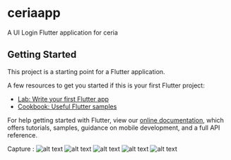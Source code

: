# ceriaapp

A UI Login Flutter application for ceria

## Getting Started

This project is a starting point for a Flutter application.

A few resources to get you started if this is your first Flutter project:

- [Lab: Write your first Flutter app](https://flutter.dev/docs/get-started/codelab)
- [Cookbook: Useful Flutter samples](https://flutter.dev/docs/cookbook)

For help getting started with Flutter, view our
[online documentation](https://flutter.dev/docs), which offers tutorials,
samples, guidance on mobile development, and a full API reference.

Capture :
![alt text](https://github.com/teguhsusanto23/flutter-login-ui/blob/master/snapshot/Screenshot_1591772967.png)
![alt text](https://github.com/teguhsusanto23/flutter-login-ui/blob/master/snapshot/Screenshot_1591772975.png)
![alt text](https://github.com/teguhsusanto23/flutter-login-ui/blob/master/snapshot/Screenshot_1591773004.png)
![alt text](https://github.com/teguhsusanto23/flutter-login-ui/blob/master/snapshot/Screenshot_1591773054.png)
![alt text](https://github.com/teguhsusanto23/flutter-login-ui/blob/master/snapshot/Screenshot_1591773010.png)
